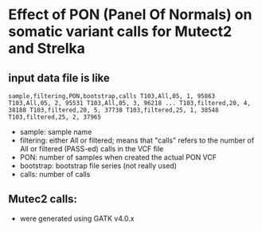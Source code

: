 # Effect of PON (Panel Of Normals) on somatic variant calls for Mutect2 and Strelka

## input data file is like 
`
  sample,filtering,PON,bootstrap,calls
  T103,All,05, 1, 95863
  T103,All,05, 2, 95531
  T103,All,05, 3, 96218
  ...
  T103,filtered,20, 4, 38188
  T103,filtered,20, 5, 37738
  T103,filtered,25, 1, 38548
  T103,filtered,25, 2, 37965
`
- sample: sample name
- filtering: either All or filtered; means that "calls" refers to the number of All or filtered (PASS-ed) calls in the VCF file 
- PON: number of samples when created the actual PON VCF
- bootstrap: bootstrap file series (not really used)
- calls: number of calls

## Mutec2 calls:
- were generated using GATK v4.0.x
